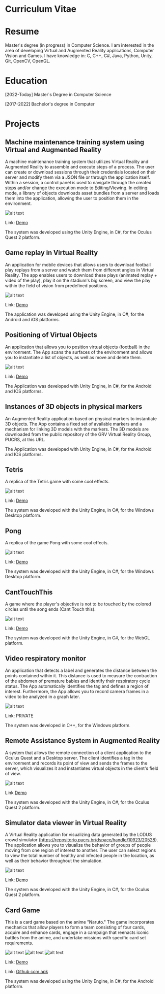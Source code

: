 # Curriculum Vitae

# Resume
Master's degree (in progress) in Computer Science. I am interested in the area of ​​developing Virtual and Augmented Reality applications, Computer Vision and Games.
I have knowledge in: C, C++, C#, Java, Python, Unity, Git, OpenCV, OpenGL.

# Education
[2022-Today] Master's Degree in Computer Science

[2017-2022] Bachelor's degree in Computer 

# Projects
## Machine maintenance training system using Virtual and Augmented Reality

A machine maintenance training system that utilizes Virtual Reality and Augmented Reality to assemble and execute steps of a process.
The user can create or download sessions through their credentials located on their server and modify them via a JSON file or through the application itself.
Within a session, a control panel is used to navigate through the created steps and/or change the execution mode to Editing/Viewing.
In editing mode, a library of objects downloads asset bundles from a server and loads them into the application, allowing the user to position them in the environment.

![alt text](https://github.com/ViniciusChrisosthemos/Portifolio/blob/main/App.png)

Link: [Demo](http://tiny.cc/TrainingEditorDemo)

The system was developed using the Unity Engine, in C#, for the Oculus Quest 2 platform.

## Game replay in Virtual Reality

An application for mobile devices that allows users to download football play replays from a server and watch them from different angles in Virtual Reality. The app enables users to download these plays (animated replay + video of the play), play it on the stadium's big screen, and view the play within the field of vision from predefined positions.

![alt text](https://github.com/ViniciusChrisosthemos/Portifolio/blob/main/Replay.png)

Link: [Demo](https://www.youtube.com/watch?v=DELOkUuWptk)

The application was developed using the Unity Engine, in C#, for the Android and iOS platforms.

## Positioning of Virtual Objects

An application that allows you to position virtual objects (football) in the environment. The App scans the surfaces of the environment and allows you to instantiate a list of objects, as well as move and delete them.

![alt text](https://github.com/ViniciusChrisosthemos/Portifolio/blob/main/PosicionaObjetos.png)

Link: [Demo](https://www.youtube.com/watch?v=LYU5auk4eyE)

The Application was developed with Unity Engine, in C#, for the Android and IOS platforms.

## Instances of 3D objects in physical markers

An Augmented Reality application based on physical markers to instantiate 3D objects. The App contains a fixed set of available markers and a mechanism for linking 3D models with the markers. The 3D models are downloaded from the public repository of the GRV Virtual Reality Group, PUCRS, at this URL.

The Application was developed with Unity Engine, in C#, for the Android and IOS platforms.

## Tetris

A replica of the Tetris game with some cool effects.

![alt text](https://github.com/ViniciusChrisosthemos/Portifolio/blob/main/Tetris.png)

Link: [Demo](https://github.com/ViniciusChrisosthemos/Tetris)

The system was developed with the Unity Engine, in C#, for the Windows Desktop platform.

## Pong

A replica of the game Pong with some cool effects.

![alt text](https://github.com/ViniciusChrisosthemos/Portifolio/blob/main/Pong.png)

Link: [Demo](https://github.com/ViniciusChrisosthemos/Pong)

The system was developed with the Unity Engine, in C#, for the Windows Desktop platform.

## CantTouchThis

A game where the player's objective is not to be touched by the colored circles until the song ends (Cant Touch this).

![alt text](https://github.com/ViniciusChrisosthemos/Portifolio/blob/main/CantTouchThis.png)

Link: [Demo](https://simmer.io/@VChrisosthemos/canttouchthis)

The system was developed with the Unity Engine, in C#, for the WebGL platform.

## Video respiratory monitor

An application that detects a label and generates the distance between the points contained within it. This distance is used to measure the contraction of the abdomen of premature babies and identify their respiratory cycle status. The App automatically identifies the tag and defines a region of interest. Furthermore, the App allows you to record camera frames in a video to be analyzed in a graph later.

![alt text](https://github.com/ViniciusChrisosthemos/Portifolio/blob/main/Monitor.png)

Link: PRIVATE

The system was developed in C++, for the Windows platform.

## Remote Assistance System in Augmented Reality

A system that allows the remote connection of a client application to the Oculus Quest and a Desktop server.
The client identifies a tag in the environment and records its point of view and sends the frames to the server, which visualizes it and instantiates virtual objects in the client's field of view.

![alt text](https://github.com/ViniciusChrisosthemos/Portifolio/blob/main/assistencia_remota_demo.png)

Link [Demo](https://youtu.be/JWfYCmh9_Lc)

The system was developed with the Unity Engine, in C#, for the Oculus Quest 2 platform.

## Simulator data viewer in Virtual Reality

A Virtual Reality application for visualizing data generated by the LODUS crowd simulator (https://repositorio.pucrs.br/dspace/handle/10923/20528).
The application allows you to visualize the behavior of groups of people moving from one region of interest to another.
The user can select regions to view the total number of healthy and infected people in the location, as well as their behavior throughout the simulation.

![alt text](https://github.com/ViniciusChrisosthemos/Portifolio/blob/main/visu_dados_vr_demo.png)

Link: [Demo](http://tiny.cc/VisuDadosVR)

The system was developed with the Unity Engine, in C#, for the Oculus Quest 2 platform.

## Card Game

This is a card game based on the anime "Naruto." The game incorporates mechanics that allow players to form a team consisting of four cards, acquire and enhance cards, engage in a campaign that reenacts iconic battles from the anime, and undertake missions with specific card set requirements.

![alt text](https://github.com/ViniciusChrisosthemos/NarutoGame/blob/main/game_screen_1.png)
![alt text](https://github.com/ViniciusChrisosthemos/NarutoGame/blob/main/game_screen_2.png)
![alt text](https://github.com/ViniciusChrisosthemos/NarutoGame/blob/main/game_screen_3.png)

Link: [Demo](https://www.youtube.com/watch?v=GYt0Hw6Az88)

Link: [Github com apk](https://github.com/ViniciusChrisosthemos/NarutoGame)

The system was developed using the Unity Engine, in C#, for the Android platform.
